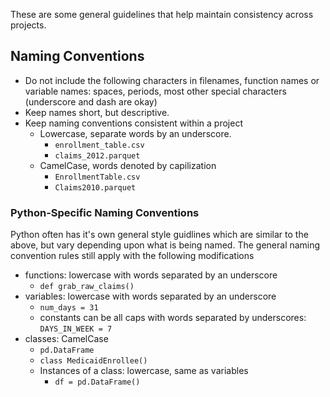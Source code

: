 These are some general guidelines that help maintain consistency across projects. 

## Naming Conventions

- Do not include the following characters in filenames, function names or variable names: spaces, periods, most other special characters (underscore and dash are okay)
- Keep names short, but descriptive.
- Keep naming conventions consistent within a project
    - Lowercase, separate words by an underscore.
        - `enrollment_table.csv`
        - `claims_2012.parquet`
    - CamelCase, words denoted by capilization
        - `EnrollmentTable.csv`
        - `Claims2010.parquet`

### Python-Specific Naming Conventions

Python often has it's own general style guidlines which are similar to the above, but vary depending upon what is being named. The general naming convention rules still apply with the following modifications

- functions: lowercase with words separated by an underscore
    - `def grab_raw_claims()`
- variables: lowercase with words separated by an underscore
    - `num_days = 31`
    - constants can be all caps with words separated by underscores: `DAYS_IN_WEEK = 7`
- classes: CamelCase
    - `pd.DataFrame`
    - `class MedicaidEnrollee()`
    - Instances of a class: lowercase, same as variables
        - `df = pd.DataFrame()`
